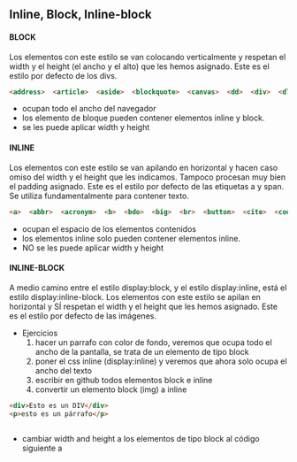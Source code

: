 ## Inline, Block, Inline-block



#### BLOCK
Los elementos con este estilo se van colocando verticalmente y respetan el width y el height (el ancho y el alto) que les hemos asignado. Este es el estilo por defecto de los divs.
```html
<address>  <article>  <aside>  <blockquote>  <canvas>  <dd>  <div>  <dl>  <dt>  <fieldset>  <figcaption>  <figure>  <footer>  <form>  <h1>  -<h6>  <header>  <hr>  <li>  <main>  <nav>  <noscript>  <ol>  <output>  <p>  <pre>  <section>  <table>  <tfoot>  <ul>  <video>  
```
- ocupan todo el ancho del navegador
- los elemento de bloque pueden contener elementos inline y block.
- se les puede aplicar width y height

#### INLINE
Los elementos con este estilo se van apilando en horizontal y hacen caso omiso del width y el height que les indicamos. Tampoco procesan muy bien el padding asignado. Este es el estilo por defecto de las etiquetas a y span. Se utiliza fundamentalmente para contener texto.
```html
<a>  <abbr>  <acronym>  <b>  <bdo>  <big>  <br>  <button>  <cite>  <code>  <dfn>  <em>  <i>  <img>  <input>  <kbd>  <label>  <map>  <object>  <q>  <samp>  <script>  <select>  <small>  <span>  <strong>  <sub>  <sup>  <textarea>  <time>  <tt>  <var>  
```
- ocupan el espacio de los elementos contenidos
- los elementos inline solo pueden contener elementos inline.
- NO se les puede aplicar width y height

#### INLINE-BLOCK
A medio camino entre el estilo display:block, y el estilo display:inline, está el estilo display:inline-block. Los elementos con este estilo se apilan en horizontal y SÍ respetan el width y el height que les hemos asignado. Este es el estilo por defecto de las imágenes.


- Ejercicios
  1. hacer un parrafo con color de fondo, veremos que ocupa todo el ancho de la pantalla, se trata de un elemento de tipo block
  2. poner el css inline (display:inline) y veremos que ahora solo ocupa el ancho del texto
  3. escribir en github todos elementos  block e inline
  4. convertir un elemento block (img) a inline
```html
<div>Esto es un DIV</div>  
<p>esto es un párrafo</p>



```
  - cambiar width and height a los elementos de tipo block al código siguiente a




